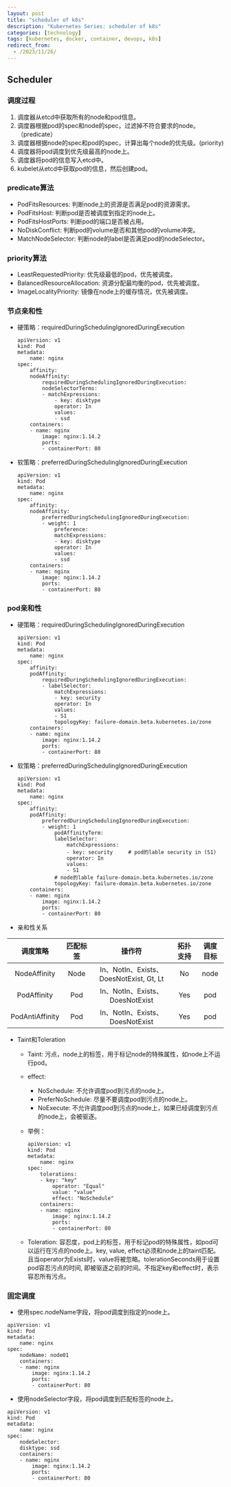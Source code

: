 ```yaml
---
layout: post
title: "scheduler of k8s"
description: "Kubernetes Series: scheduler of k8s"
categories: [technology]
tags: [kubernetes, docker, container, devops, k8s]
redirect_from:
  - /2023/11/26/
---
```


## Scheduler

### 调度过程

1. 调度器从etcd中获取所有的node和pod信息。
2. 调度器根据pod的spec和node的spec，过滤掉不符合要求的node。（predicate）
3. 调度器根据node的spec和pod的spec，计算出每个node的优先级。(priority)
4. 调度器将pod调度到优先级最高的node上。
5. 调度器将pod的信息写入etcd中。
6. kubelet从etcd中获取pod的信息，然后创建pod。

### predicate算法

- PodFitsResources: 判断node上的资源是否满足pod的资源需求。
- PodFitsHost: 判断pod是否被调度到指定的node上。
- PodFitsHostPorts: 判断pod的端口是否被占用。
- NoDiskConflict: 判断pod的volume是否和其他pod的volume冲突。
- MatchNodeSelector: 判断node的label是否满足pod的nodeSelector。

### priority算法

- LeastRequestedPriority: 优先级最低的pod，优先被调度。
- BalancedResourceAllocation: 资源分配最均衡的pod，优先被调度。
- ImageLocalityPriority: 镜像在node上的缓存情况，优先被调度。

### 节点亲和性

- 硬策略：requiredDuringSchedulingIgnoredDuringExecution

    ```
    apiVersion: v1
    kind: Pod
    metadata:
        name: nginx
    spec:
        affinity:
        nodeAffinity:
            requiredDuringSchedulingIgnoredDuringExecution:
            nodeSelectorTerms:
            - matchExpressions:
                - key: disktype
                operator: In
                values:
                - ssd
        containers:
        - name: nginx
            image: nginx:1.14.2
            ports:
            - containerPort: 80
    ```
- 软策略：preferredDuringSchedulingIgnoredDuringExecution

    ```
    apiVersion: v1
    kind: Pod
    metadata:
        name: nginx
    spec:
        affinity:
        nodeAffinity:
            preferredDuringSchedulingIgnoredDuringExecution:
            - weight: 1
                preference:
                matchExpressions:
                - key: disktype
                operator: In
                values:
                - ssd
        containers:
        - name: nginx
            image: nginx:1.14.2
            ports:
            - containerPort: 80
    ```

### pod亲和性

- 硬策略：requiredDuringSchedulingIgnoredDuringExecution

    ```
    apiVersion: v1
    kind: Pod
    metadata:
        name: nginx
    spec:
        affinity:
        podAffinity:
            requiredDuringSchedulingIgnoredDuringExecution:
            - labelSelector:
                matchExpressions:
                - key: security
                operator: In
                values:
                - S1
                topologyKey: failure-domain.beta.kubernetes.io/zone
        containers:
        - name: nginx
            image: nginx:1.14.2
            ports:
            - containerPort: 80
    ```

- 软策略：preferredDuringSchedulingIgnoredDuringExecution

    ```
    apiVersion: v1
    kind: Pod
    metadata:
        name: nginx
    spec:
        affinity:
        podAffinity:
            preferredDuringSchedulingIgnoredDuringExecution:
            - weight: 1
                podAffinityTerm:
                labelSelector:
                    matchExpressions:
                    - key: security     # pod的lable security in (S1)
                    operator: In
                    values:
                    - S1
                # node的lable failure-domain.beta.kubernetes.io/zone
                topologyKey: failure-domain.beta.kubernetes.io/zone     
        containers:
        - name: nginx
            image: nginx:1.14.2
            ports:
            - containerPort: 80
    ```

- 亲和性关系

|    调度策略     | 匹配标签 |                 操作符                  | 拓扑支持 | 调度目标 |
| :-------------: | :------: | :-------------------------------------: | :------: | :------: |
|  NodeAffinity   |   Node   | In、NotIn、Exists、DoesNotExist, Gt, Lt |    No    |   node   |
|   PodAffinity   |   Pod    |     In、NotIn、Exists、DoesNotExist     |   Yes    |   pod    |
| PodAntiAffinity |   Pod    |     In、NotIn、Exists、DoesNotExist     |   Yes    |   pod    |

- Taint和Toleration

    - Taint: 污点，node上的标签，用于标记node的特殊属性，如node上不运行pod。

    - effect:
      - NoSchedule: 不允许调度pod到污点的node上。
      - PreferNoSchedule: 尽量不要调度pod到污点的node上。
      - NoExecute: 不允许调度pod到污点的node上，如果已经调度到污点的node上，会被驱逐。

    - 举例：

        ```
        apiVersion: v1
        kind: Pod
        metadata:
            name: nginx
        spec:
            tolerations:
            - key: "key"
                operator: "Equal"
                value: "value"
                effect: "NoSchedule"
            containers:
            - name: nginx
                image: nginx:1.14.2
                ports:
                - containerPort: 80
        ```

    - Toleration: 容忍度，pod上的标签，用于标记pod的特殊属性，如pod可以运行在污点的node上。key, value, effect必须和node上的taint匹配。且当operator为Exists时，value将被忽略。tolerationSeconds用于设置pod容忍污点的时间, 即被驱逐之前的时间。不指定key和effect时，表示容忍所有污点。

### 固定调度

- 使用spec.nodeName字段，将pod调度到指定的node上。

```
apiVersion: v1
kind: Pod
metadata:
    name: nginx
spec:
    nodeName: node01
    containers:
    - name: nginx
        image: nginx:1.14.2
        ports:
        - containerPort: 80
```
- 使用nodeSelector字段，将pod调度到匹配标签的node上。

```
apiVersion: v1
kind: Pod
metadata:
    name: nginx
spec:
    nodeSelector:
    disktype: ssd
    containers:
    - name: nginx
        image: nginx:1.14.2
        ports:
        - containerPort: 80
```
